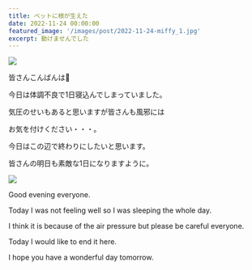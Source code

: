 ```yaml
---
title: ベットに根が生えた
date: 2022-11-24 00:00:00
featured_image: '/images/post/2022-11-24-miffy_1.jpg'
excerpt: 動けませんでした
---
```


![](https://yutarochan.github.io/yurumina/images/post/2022-11-24-miffy_1.jpg)

皆さんこんばんは🌙

今日は体調不良で1日寝込んでしまっていました。

気圧のせいもあると思いますが皆さんも風邪には

お気を付けください・・・。

今日はこの辺で終わりにしたいと思います。

皆さんの明日も素敵な1日になりますように。

![](https://yutarochan.github.io/yurumina/images/post/2022-11-24-miffy_2.jpg)

Good evening everyone.

Today I was not feeling well so I was sleeping the whole day.

I think it is because of the air pressure but please be careful everyone.

Today I would like to end it here.

I hope you have a wonderful day tomorrow.
